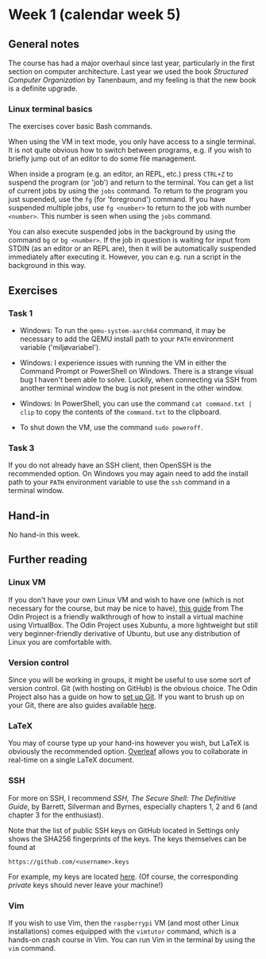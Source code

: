 # Week 1 (calendar week 5)

## General notes

The course has had a major overhaul since last year, particularly in the first section on computer architecture. Last year we used the book *Structured Computer Organization* by Tanenbaum, and my feeling is that the new book is a definite upgrade.

### Linux terminal basics

The exercises cover basic Bash commands.

When using the VM in text mode, you only have access to a single terminal. It is not quite obvious how to switch between programs, e.g. if you wish to briefly jump out of an editor to do some file management.

When inside a program (e.g. an editor, an REPL, etc.) press `CTRL+Z` to suspend the program (or 'job') and return to the terminal. You can get a list of current jobs by using the `jobs` command. To return to the program you just supended, use the `fg` (for 'foreground') command. If you have suspended multiple jobs, use `fg <number>` to return to the job with number `<number>`. This number is seen when using the `jobs` command.

You can also execute suspended jobs in the background by using the command `bg` or `bg <number>`. If the job in question is waiting for input from STDIN (as an editor or an REPL are), then it will be automatically suspended immediately after executing it. However, you can e.g. run a script in the background in this way.


## Exercises

### Task 1

- Windows: To run the `qemu-system-aarch64` command, it may be necessary to add the QEMU install path to your `PATH` environment variable ('miljøvariabel').

- Windows: I experience issues with running the VM in either the Command Prompt or PowerShell on Windows. There is a strange visual bug I haven't been able to solve. Luckily, when connecting via SSH from another terminal window the bug is not present in the other window.

- Windows: In PowerShell, you can use the command `cat command.txt | clip` to copy the contents of the `command.txt` to the clipboard.

- To shut down the VM, use the command `sudo poweroff`.


### Task 3

If you do not already have an SSH client, then OpenSSH is the recommended option. On Windows you may again need to add the install path to your `PATH` environment variable to use the `ssh` command in a terminal window.


## Hand-in

No hand-in this week.


## Further reading

### Linux VM

If you don't have your own Linux VM and wish to have one (which is not necessary for the course, but may be nice to have), [this guide](https://www.theodinproject.com/lessons/foundations-installations#os-installation) from The Odin Project is a friendly walkthrough of how to install a virtual machine using VirtualBox. The Odin Project uses Xubuntu, a more lightweight but still very beginner-friendly derivative of Ubuntu, but use any distribution of Linux you are comfortable with.


### Version control

Since you will be working in groups, it might be useful to use some sort of version control. Git (with hosting on GitHub) is the obvious choice. The Odin Project also has a guide on how to [set up Git](https://www.theodinproject.com/lessons/foundations-setting-up-git). If you want to brush up on your Git, there are also guides available [here](https://www.theodinproject.com/paths/foundations/courses/foundations#git-basics).


### LaTeX

You may of course type up your hand-ins however you wish, but LaTeX is obviously the recommended option. [Overleaf](https://www.overleaf.com/) allows you to collaborate in real-time on a single LaTeX document.


### SSH

For more on SSH, I recommend *SSH, The Secure Shell: The Definitive Guide*, by Barrett, Silverman and Byrnes, especially chapters 1, 2 and 6 (and chapter 3 for the enthusiast).

Note that the list of public SSH keys on GitHub located in Settings only shows the SHA256 fingerprints of the keys. The keys themselves can be found at

    https://github.com/<username>.keys

For example, my keys are located [here](https://github.com/dnhansen.keys). (Of course, the corresponding *private* keys should never leave your machine!)


### Vim

If you wish to use Vim, then the `raspberrypi` VM (and most other Linux installations) comes equipped with the `vimtutor` command, which is a hands-on crash course in Vim. You can run Vim in the terminal by using the `vim` command.